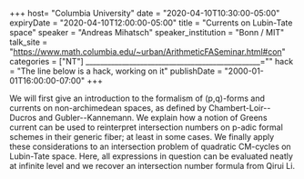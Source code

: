 +++
  host= "Columbia University"
  date = "2020-04-10T10:30:00-05:00"
  expiryDate = "2020-04-10T12:00:00-05:00"
  title = "Currents on Lubin-Tate space"
  speaker = "Andreas Mihatsch"
  speaker_institution = "Bonn / MIT"
  talk_site = "https://www.math.columbia.edu/~urban/ArithmeticFASeminar.html#con"
  categories = ["NT"]
  ________________________________________________=""
  hack = "The line below is a hack, working on it"
  publishDate = "2000-01-01T16:00:00-07:00"
+++

We will first give an introduction to the formalism of (p,q)-forms and currents on non-archimedean spaces, as defined by Chambert-Loir--Ducros and Gubler--Kannemann. We explain how a notion of Greens current can be used to reinterpret intersection numbers on p-adic formal schemes in their generic fiber; at least in some cases. We finally apply these considerations to an intersection problem of quadratic CM-cycles on Lubin-Tate space. Here, all expressions in question can be evaluated neatly at infinite level and we recover an intersection number formula from Qirui Li.
